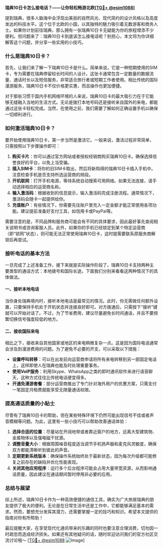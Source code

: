**瑞典10日卡怎么接电话？——让你轻松畅游北欧[[TG💪+ @esim1088](https://t.me/s/esim1088)]**

提到瑞典，很多人脑海中会浮现出美丽的自然风光、现代简约的设计风格以及高度发达的科技水平。这个位于北欧的小国，以其独特的魅力吸引着无数游客和商务人士。如果你计划前往瑞典，那么拥有一张瑞典10日卡无疑能为你的旅程增添不少便利。但问题来了：瑞典10日卡到底该怎么接电话呢？别担心，本文将为你详细解答这个问题，并分享一些实用的小技巧。

### 什么是瑞典10日卡？

首先，让我们来了解一下瑞典10日卡是什么。简单来说，它是一种短期使用的SIM卡，专为需要在瑞典停留较长时间的人设计。这张卡通常包含一定数量的数据流量、通话时长以及短信服务，非常适合旅行者或短期工作者使用。相比传统的国际漫游服务，瑞典10日卡不仅价格更实惠，而且操作也更加便捷。

对于那些习惯于国内手机网络环境的人来说，瑞典10日卡的最大吸引力在于它能够无缝融入当地的生活方式。无论是拨打本地号码还是接听来自国外的来电，都能通过这张卡轻松完成。当然，在使用之前，我们需要了解如何正确设置手机以确保一切顺利进行。

### 如何激活瑞典10日卡？

要开始使用瑞典10日卡，第一步当然是激活它。一般来说，激活过程非常简单，只需按照以下步骤操作即可：

1. **购买卡片**：你可以通过官方网站或者授权经销商购买瑞典10日卡。确保选择信誉良好的平台，以免上当受骗。
2. **插入SIM卡**：将你的旧SIM卡取出，然后将新购得的瑞典10日卡插入手机中。注意检查手机是否支持所选运营商的频段。
3. **开机联网**：打开手机电源，等待系统自动搜索可用网络。如果无法连接，请手动选择相应的运营商名称。
4. **输入激活码**：根据收到的信息提示，输入激活码完成注册流程。通常情况下，激活码会随卡一起提供给你。
5. **充值账户**：有些情况下，你需要先往账户里充入一定金额才能正常使用各项功能。建议提前准备好支付工具，如信用卡或PayPal等。

需要注意的是，不同品牌和服务商可能会有不同的具体要求，因此最好事先查阅相关说明书或咨询客服人员。此外，如果你的手机已经锁定到某个特定运营商（即“锁网”状态），则可能无法正常使用瑞典10日卡，这时就需要联系原服务商解锁后再尝试。

### 接听电话的基本方法

一旦完成了上述准备工作，接下来就是实际操作阶段了。瑞典10日卡支持两种主要类型的通话方式：本地拨号和国际长途。下面我们分别来看看这两种情况下的具体做法。

#### 一、接听本地电话

当你身处瑞典境内时，接听本地电话是最常见的情况。此时，你无需做任何额外设置，只要保持手机处于开机状态并连接良好即可。对方拨通后，只需按下“接听”键就可以开始对话了。不过，为了节省费用，建议尽量避免长时间通话，并且不要频繁切换信号强度较低的地方。

#### 二、接收国际来电

相比之下，接收来自其他国家或地区的来电稍微复杂一点。这是因为国际电话通常会涉及到漫游费用的问题。为了避免不必要的开支，可以采取以下措施：

- **设置呼叫转移**：可以在出发前向运营商申请将所有来电转移到另一部固定电话上，这样即使人在瑞典也能及时处理重要事务。
- **使用VoIP服务**：利用Skype、WhatsApp之类的即时通讯软件来进行语音聊天，这种方式往往比传统电话便宜得多。
- **开通免漫游套餐**：部分运营商推出了专门针对海外用户的优惠方案，只需支付一笔固定月租费就能享受无限量通话权限。

### 提高通话质量的小贴士

尽管有了瑞典10日卡的帮助，但在某些特殊环境下仍然可能出现信号不佳或者声音模糊等问题。为此，这里有一些小技巧可以帮助改善通话体验：

1. **选择合适的位置**：尽量站在开阔地带或者靠近窗户的地方，远离大型建筑物、金属物体以及强电磁干扰源。
2. **调整音量大小**：根据周围噪音程度适当调节手机扬声器和麦克风灵敏度，确保双方都能清晰听到彼此的声音。
3. **定期更新系统版本**：确保操作系统始终处于最新状态，因为每次升级都可能修复之前存在的缺陷并优化性能表现。
4. **关闭其他应用程序**：运行多个后台程序可能会占用大量带宽资源，从而影响通话质量，因此建议在通话期间暂时停用非必要的应用。

### 总结与展望

综上所述，瑞典10日卡作为一种高效便捷的通信工具，确实为广大旅居瑞典的朋友提供了极大的便利。无论是在日常生活中还是工作中，它都能够满足基本的需求。然而，要想充分发挥其潜力，还需要掌握一定的技巧和知识。希望本文提供的指南对你有所帮助！

最后提醒大家，在享受现代化通讯带来的乐趣的同时也要注意合理消费，切勿因一时疏忽而造成经济损失。如果还有其他疑问的话，随时欢迎访问我们的官方社区交流讨论哦～ [[TG💪+ @esim1088](https://t.me/s/esim1088) ![Image](https://i.postimg.cc/4NQfJmqS/Snipaste-2025-05-13-00-14-12.png)]
